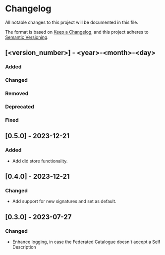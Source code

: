 # Changelog

All notable changes to this project will be documented in this file.

The format is based on [Keep a Changelog](https://keepachangelog.com/en/1.0.0/),
and this project adheres to [Semantic Versioning](https://semver.org/spec/v2.0.0.html).

## [<version_number>] - \<year>-\<month>-\<day>

### Added

### Changed

### Removed

### Deprecated

### Fixed


## [0.5.0] - 2023-12-21

### Added

- Add did store functionality.

## [0.4.0] - 2023-12-21

### Changed

- Add support for new signatures and set as default.


## [0.3.0] - 2023-07-27

### Changed

- Enhance logging, in case the Federated Catalogue doesn't accept a Self Description

